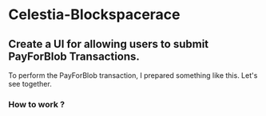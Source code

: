 # Celestia-Blockspacerace
## Create a UI for allowing users to submit PayForBlob Transactions.
To perform the PayForBlob transaction, I prepared something like this. Let's see together.
### How to work ?

